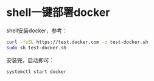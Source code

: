 # shell一键部署docker



shell安装docker，参考：

[官方文档]: https://docs.docker.com/engine/install/centos/

```bash
curl -fsSL https://test.docker.com -o test-docker.sh
sudo sh test-docker.sh
```

安装完，启动即可：

```bash
systemctl start docker
```

